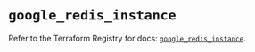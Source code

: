 # `google_redis_instance`

Refer to the Terraform Registry for docs: [`google_redis_instance`](https://registry.terraform.io/providers/hashicorp/google-beta/6.28.0/docs/resources/google_redis_instance).
